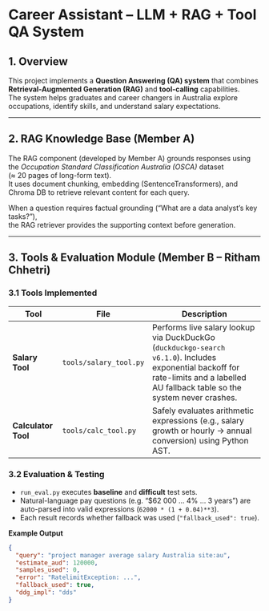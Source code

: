 # Career Assistant – LLM + RAG + Tool QA System

## 1. Overview
This project implements a **Question Answering (QA) system** that combines **Retrieval-Augmented Generation (RAG)** and **tool-calling** capabilities.  
The system helps graduates and career changers in Australia explore occupations, identify skills, and understand salary expectations.

---

## 2. RAG Knowledge Base (Member A)
The RAG component (developed by Member A) grounds responses using the *Occupation Standard Classification Australia (OSCA)* dataset  
(≈ 20 pages of long-form text).  
It uses document chunking, embedding (SentenceTransformers), and Chroma DB to retrieve relevant content for each query.

When a question requires factual grounding (“What are a data analyst’s key tasks?”),  
the RAG retriever provides the supporting context before generation.

---

## 3. Tools & Evaluation Module (Member B – Ritham Chhetri)

### 3.1 Tools Implemented
| Tool | File | Description |
|------|------|--------------|
| **Salary Tool** | `tools/salary_tool.py` | Performs live salary lookup via DuckDuckGo (`duckduckgo-search v6.1.0`).  Includes exponential backoff for rate-limits and a labelled AU fallback table so the system never crashes. |
| **Calculator Tool** | `tools/calc_tool.py` | Safely evaluates arithmetic expressions (e.g., salary growth or hourly → annual conversion) using Python AST. |

### 3.2 Evaluation & Testing
- `run_eval.py` executes **baseline** and **difficult** test sets.  
- Natural-language pay questions (e.g. “$62 000 … 4% … 3 years”) are auto-parsed into valid expressions (`62000 * (1 + 0.04)**3`).  
- Each result records whether fallback was used (`"fallback_used": true`).

**Example Output**
```json
{
  "query": "project manager average salary Australia site:au",
  "estimate_aud": 120000,
  "samples_used": 0,
  "error": "RatelimitException: ...",
  "fallback_used": true,
  "ddg_impl": "dds"
}
